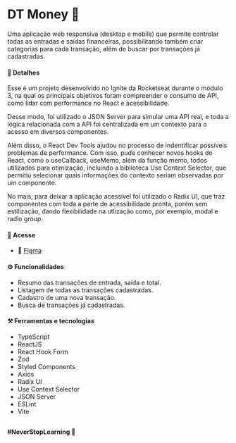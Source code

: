 # DT Money 💸

Uma aplicação web responsiva (desktop e mobile) que permite controlar todas as entradas e saídas financeiras, possibilitando também criar categorias para cada transação, além de buscar por transações
já cadastradas.

#### 👀 Detalhes

Esse é um projeto desenvolvido no Ignite da Rocketseat durante o módulo 3, na qual os principais objetivos foram compreender o consumo de API, como lidar com performance
no React e acessibilidade. 

Desse modo, foi utilizado o JSON Server para simular uma API real, e toda a lógica relacionada com a API foi centralizada em um contexto
para o acesso em diversos componentes. 

Além disso, o React Dev Tools ajudou no processo de indentificar possíveis problemas de performance. Com isso, pude conhecer 
novos hooks do React, como o useCallback, useMemo, além da função memo, todos utilizados para otimização, incluindo a biblioteca Use Context Selector, que permitiu
selecionar quais informações do contexto seriam observadas por um componente. 

No mais, para deixar a aplicação acessível foi utilizado o
Radix UI, que traz componentes com toda a parte de acessibilidade pronta, porém sem estilização, dando flexibilidade na utlização como, por exemplo, modal e radio group.

#### 📌 Acesse
- 🎨 [Figma](https://www.figma.com/file/E80f9dSTgfR9MxAPnO6Xly/DT-Money-(Community)?node-id=0%3A1)

#### ⚙ Funcionalidades
- Resumo das transações de entrada, saída e total.
- Listagem de todas as transações cadastradas.
- Cadastro de uma nova transação.
- Busca de transações já cadastradas.

#### ⚒ Ferramentas e tecnologias
- TypeScript
- ReactJS
- React Hook Form
- Zod
- Styled Components
- Axios
- Radix UI
- Use Context Selector
- JSON Server
- ESLint
- Vite

##

**#NeverStopLearning 🚀**

